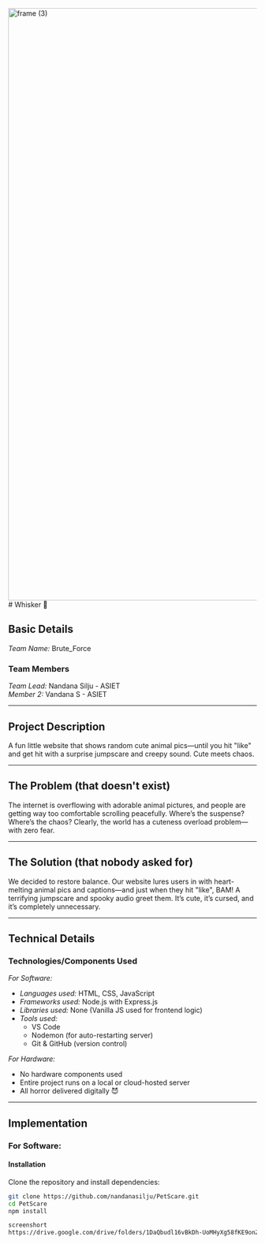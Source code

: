 <img width="3188" height="1202" alt="frame (3)" src="https://github.com/user-attachments/assets/517ad8e9-ad22-457d-9538-a9e62d137cd7" />
# Whisker 🎯

## Basic Details  
*Team Name:* Brute_Force  

### Team Members  
*Team Lead:* Nandana Silju - ASIET  
*Member 2:* Vandana S - ASIET  

---

## Project Description  
A fun little website that shows random cute animal pics—until you hit "like" and get hit with a surprise jumpscare and creepy sound. Cute meets chaos.

---

## The Problem (that doesn't exist)  
The internet is overflowing with adorable animal pictures, and people are getting way too comfortable scrolling peacefully. Where’s the suspense? Where’s the chaos? Clearly, the world has a cuteness overload problem—with zero fear.

---

## The Solution (that nobody asked for)  
We decided to restore balance. Our website lures users in with heart-melting animal pics and captions—and just when they hit "like", BAM! A terrifying jumpscare and spooky audio greet them. It’s cute, it’s cursed, and it’s completely unnecessary.

---

## Technical Details  

### Technologies/Components Used  

*For Software:*  
- *Languages used:* HTML, CSS, JavaScript  
- *Frameworks used:* Node.js with Express.js  
- *Libraries used:* None (Vanilla JS used for frontend logic)  
- *Tools used:*  
  - VS Code  
  - Nodemon (for auto-restarting server)  
  - Git & GitHub (version control)

*For Hardware:*  
- No hardware components used  
- Entire project runs on a local or cloud-hosted server  
- All horror delivered digitally 😈

---

## Implementation  

### For Software:

#### Installation  
Clone the repository and install dependencies:

```bash
git clone https://github.com/nandanasilju/PetScare.git
cd PetScare
npm install

screenshort
https://drive.google.com/drive/folders/1DaQbudl16vBkDh-UoMHyXg58fKE9onZ3?usp=sharing
